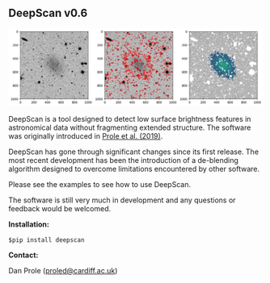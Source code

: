 ## DeepScan v0.6 

![A picture](https://raw.githubusercontent.com/danjampro/DeepScan/master/examples/example_deblending.png)

DeepScan is a tool designed to detect low surface brightness features in astronomical data without fragmenting extended structure. The software was originally introduced in [Prole et al. (2019)](https://doi.org/10.1093/mnras/sty1021).

DeepScan has gone through significant changes since its first release. The most recent development has been the introduction of a de-blending algorithm designed to overcome limitations encountered by other software.

Please see the examples to see how to use DeepScan. 

The software is still very much in development and any questions or feedback would be welcomed.

**Installation:**

	$pip install deepscan

**Contact:**

Dan Prole (<proled@cardiff.ac.uk>)

